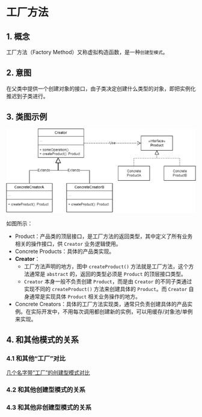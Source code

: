 # 工厂方法
## 1. 概念
工厂方法（Factory Method）又称虚拟构造函数，是一种`创建型模式`。

## 2. 意图
在父类中提供一个创建对象的接口，由子类决定创建什么类型的对象，即把实例化推迟到子类进行。

## 3. 类图示例
![FactoryMethod](../../resource/design_pattern/factorymethod.drawio.png)

如图所示：
* Product：产品类的顶层接口，是工厂方法的返回类型，其中定义了所有业务相关的操作接口，供 `Creator` 业务逻辑使用。
* Concrete Products：具体的产品类实现。
* **Creator**：
  * 工厂方法声明的地方，图中 `createProduct()` 方法就是工厂方法，这个方法通常是 `abstract` 的，返回的类型必须是 `Product` 的顶层接口类型。
  * `Creator` 本身一般不负责创建 `Product`，而是由 `Creator` 的不同子类通过实现不同的 `createProduct()` 方法来创建具体的 `Product`。而 `Creator` 自身通常是实现具体 `Product` 相关业务操作的地方。
* Concrete Creators：具体的工厂方法实现类，通常只负责创建具体的产品实例。在实际开发中，不用每次调用都创建新的实例，可以用缓存/对象池/单例来实现。

## 4. 和其他模式的关系
### 4.1 和其他“工厂”对比
[几个名字带“工厂”的创建型模式对比](./几种“工厂”之间的区别.md)

### 4.2 和其他创建型模式的关系
### 4.3 和其他非创建型模式的关系
